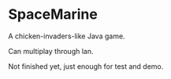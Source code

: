 # SpaceMarine

A chicken-invaders-like Java game.

Can multiplay through lan.

Not finished yet, just enough for test and demo.
